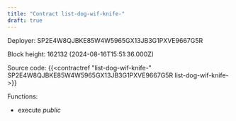 ```yaml
---
title: "Contract list-dog-wif-knife-"
draft: true
---
```

Deployer: SP2E4W8QJBKE85W4W5965GX13JB3G1PXVE9667G5R


 



Block height: 162132 (2024-08-16T15:51:36.000Z)

Source code: {{<contractref "list-dog-wif-knife-" SP2E4W8QJBKE85W4W5965GX13JB3G1PXVE9667G5R list-dog-wif-knife->}}

Functions:

* execute _public_
